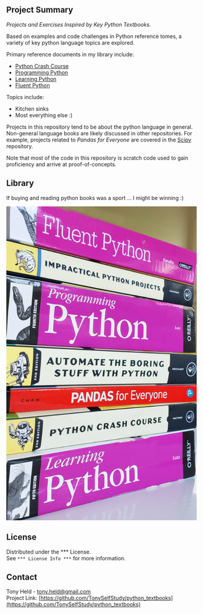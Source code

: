 ## Project Summary
*Projects and Exercises Inspired by Key Python Textbooks.*  

Based on examples and code challenges in Python reference tomes,
a variety of key python language topics are explored.

Primary reference documents in my library include:
* [Python Crash Course](https://www.amazon.com/Python-Crash-Course-2nd-Edition/dp/1593279280)
* [Programming Python](https://www.amazon.com/Programming-Python-Powerful-Object-Oriented/dp/0596158106/)
* [Learning Python](https://www.amazon.com/Learning-Python-5th-Mark-Lutz/dp/1449355730)
* [Fluent Python](https://www.amazon.com/Fluent-Python-Concise-Effective-Programming/dp/1491946008)

Topics include:
* Kitchen sinks
* Most everything else :)

Projects in this repository tend to be about the python language in general. 
Non-general language books are likely discussed in other repositories.
For example, projects related to _Pandas for Everyone_ 
are covered in the [Scipy](https://github.com/TonySelfStudy/scipy) repository.

Note that most of the code in this repository is scratch code used to gain
proficiency and arrive at proof-of-concepts.

## Library
If buying and reading python books was a sport ... I might be winning :)  

![Image](tonys_textbooks.jpg)

## License

Distributed under the *** License.  
See `*** License Info ***` for more information.

## Contact

Tony Held - tony.held@gmail.com  
Project Link: [https://github.com/TonySelfStudy/python_textbooks](https://github.com/TonySelfStudy/python_textbooks)
